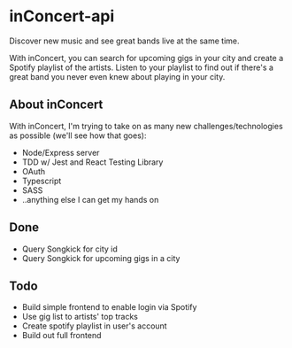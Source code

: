 # inConcert-api

Discover new music and see great bands live at the same time.

With inConcert, you can search for upcoming gigs in your city and create a Spotify playlist of the artists.
Listen to your playlist to find out if there's a great band you never even knew about playing in your city.

## About inConcert
With inConcert, I'm trying to take on as many new challenges/technologies as possible (we'll see how that goes):
* Node/Express server
* TDD w/ Jest and React Testing Library
* OAuth
* Typescript
* SASS
* ..anything else I can get my hands on

## Done
* Query Songkick for city id
* Query Songkick for upcoming gigs in a city

## Todo
* Build simple frontend to enable login via Spotify
* Use gig list to artists' top tracks
* Create spotify playlist in user's account
* Build out full frontend
